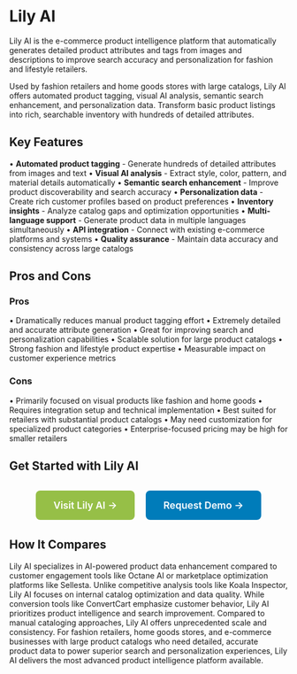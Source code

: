 # Lily AI

Lily AI is the e-commerce product intelligence platform that automatically generates detailed product attributes and tags from images and descriptions to improve search accuracy and personalization for fashion and lifestyle retailers.

Used by fashion retailers and home goods stores with large catalogs, Lily AI offers automated product tagging, visual AI analysis, semantic search enhancement, and personalization data. Transform basic product listings into rich, searchable inventory with hundreds of detailed attributes.

## Key Features

• **Automated product tagging** - Generate hundreds of detailed attributes from images and text
• **Visual AI analysis** - Extract style, color, pattern, and material details automatically
• **Semantic search enhancement** - Improve product discoverability and search accuracy
• **Personalization data** - Create rich customer profiles based on product preferences
• **Inventory insights** - Analyze catalog gaps and optimization opportunities
• **Multi-language support** - Generate product data in multiple languages simultaneously
• **API integration** - Connect with existing e-commerce platforms and systems
• **Quality assurance** - Maintain data accuracy and consistency across large catalogs

## Pros and Cons

### Pros
• Dramatically reduces manual product tagging effort
• Extremely detailed and accurate attribute generation
• Great for improving search and personalization capabilities
• Scalable solution for large product catalogs
• Strong fashion and lifestyle product expertise
• Measurable impact on customer experience metrics

### Cons
• Primarily focused on visual products like fashion and home goods
• Requires integration setup and technical implementation
• Best suited for retailers with substantial product catalogs
• May need customization for specialized product categories
• Enterprise-focused pricing may be high for smaller retailers

## Get Started with Lily AI

<div style="text-align: center; margin: 2rem 0;">
  <a href="https://www.lily.ai" target="_blank" rel="noopener noreferrer" style="display: inline-block; background: #96BF47; color: white; padding: 1rem 2rem; text-decoration: none; border-radius: 8px; font-weight: 600; font-size: 1.1rem; margin-right: 1rem;">Visit Lily AI →</a>
  <a href="https://www.lily.ai/contact" target="_blank" rel="noopener noreferrer" style="display: inline-block; background: #007cba; color: white; padding: 1rem 2rem; text-decoration: none; border-radius: 8px; font-weight: 600; font-size: 1.1rem;">Request Demo →</a>
</div>

## How It Compares

Lily AI specializes in AI-powered product data enhancement compared to customer engagement tools like Octane AI or marketplace optimization platforms like Sellesta. Unlike competitive analysis tools like Koala Inspector, Lily AI focuses on internal catalog optimization and data quality. While conversion tools like ConvertCart emphasize customer behavior, Lily AI prioritizes product intelligence and search improvement. Compared to manual cataloging approaches, Lily AI offers unprecedented scale and consistency. For fashion retailers, home goods stores, and e-commerce businesses with large product catalogs who need detailed, accurate product data to power superior search and personalization experiences, Lily AI delivers the most advanced product intelligence platform available.